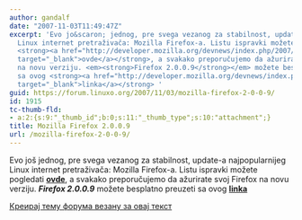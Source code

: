 ```yaml
---
author: gandalf
date: "2007-11-03T11:49:47Z"
excerpt: 'Evo jo&scaron; jednog, pre svega vezanog za stabilnost, update-a najpopularnijeg
  Linux internet pretraživača: Mozilla Firefox-a. Listu ispravki možete pogledati
  <strong><a href="http://developer.mozilla.org/devnews/index.php/2007/10/22/firefox-2008-update-to-be-updated/"
  target="_blank">ovde</a></strong>, a svakako preporučujemo da ažurirate svoj Firefox
  na novu verziju. <em><strong>Firefox 2.0.0.9</strong></em> možete besplatno preuzeti
  sa ovog <strong><a href="http://developer.mozilla.org/devnews/index.php/2007/10/22/firefox-2008-update-to-be-updated/"
  target="_blank">linka</a></strong> '
guid: https://forum.linuxo.org/2007/11/03/mozilla-firefox-2-0-0-9/
id: 1915
tc-thumb-fld:
- a:2:{s:9:"_thumb_id";b:0;s:11:"_thumb_type";s:10:"attachment";}
title: Mozilla Firefox 2.0.0.9
url: /mozilla-firefox-2-0-0-9/
---
```

Evo jo&scaron; jednog, pre svega vezanog za stabilnost, update-a najpopularnijeg Linux internet pretraživača: Mozilla Firefox-a. Listu ispravki možete pogledati **<a href="http://developer.mozilla.org/devnews/index.php/2007/10/22/firefox-2008-update-to-be-updated/" target="_blank">ovde</a>**, a svakako preporučujemo da ažurirate svoj Firefox na novu verziju. _**Firefox 2.0.0.9**_ možete besplatno preuzeti sa ovog **<a href="http://developer.mozilla.org/devnews/index.php/2007/10/22/firefox-2008-update-to-be-updated/" target="_blank">linka</a>** <!--break-->

[Креирај тему форума везану за овај текст](https://linuxo.org/nova-tema-na-forumu/?se_pid=1915)